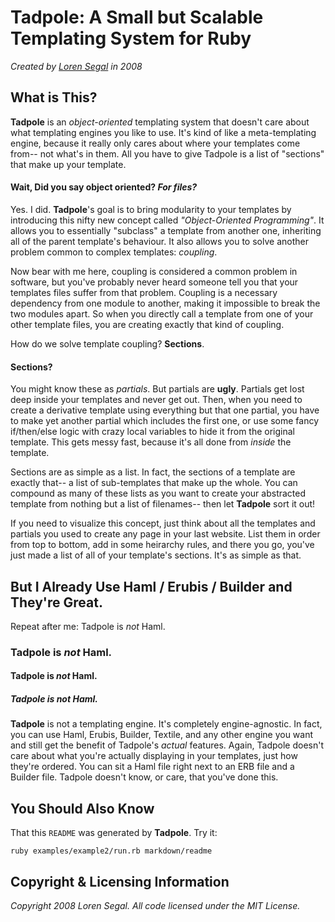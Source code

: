 Tadpole: A Small but Scalable Templating System for Ruby
========================================================

_Created by [Loren Segal](http://www.gnuu.org) in 2008_

## What is This?

**Tadpole** is an _object-oriented_ templating system that doesn't care about
what templating engines you like to use. It's kind of like a meta-templating engine, because it really
only cares about where your templates come from-- not what's in them. All you have to give Tadpole is
a list of "sections" that make up your template.

#### Wait, Did you say object oriented? _For files?_

Yes. I did. **Tadpole**'s goal is to bring modularity to your templates by introducing this nifty new concept
called _"Object-Oriented Programming"_. It allows you to essentially "subclass" a template from another one,
inheriting all of the parent template's behaviour. It also allows you to solve another problem common to
complex templates: _coupling_.

Now bear with me here, coupling is considered a common problem in software, but you've probably never heard
someone tell you that your templates files suffer from that problem. Coupling is a necessary dependency from
one module to another, making it impossible to break the two modules apart. So when you directly call a template
from one of your other template files, you are creating exactly that kind of coupling.

How do we solve template coupling? **Sections**.

#### Sections?

You might know these as _partials_. But partials are **ugly**. Partials get lost deep inside your templates
and never get out. Then, when you need to create a derivative template using everything but that one partial,
you have to make yet another partial which includes the first one, or use some fancy if/then/else logic with
crazy local variables to hide it from the original template. This gets messy fast, because it's all done 
from _inside_ the template.

Sections are as simple as a list. In fact, the sections of a template are exactly that-- a list of sub-templates
that make up the whole. You can compound as many of these lists as you want to create your abstracted template
from nothing but a list of filenames-- then let **Tadpole** sort it out! 

If you need to visualize this concept, just think about all the templates and partials you used to create any
page in your last website. List them in order from top to bottom, add in some heirarchy rules, and there you go, 
you've just made a list of all of your template's sections. It's as simple as that.

## But I Already Use Haml / Erubis / Builder and They're Great.

Repeat after me: Tadpole is _not_ Haml. 

### Tadpole is _not_ Haml.
#### Tadpole is _not_ Haml.
##### Tadpole is _not_ Haml.

**Tadpole** is not a templating engine. It's completely engine-agnostic. In fact, you can use Haml,
Erubis, Builder, Textile, and any other engine you want and still get the benefit of Tadpole's 
_actual_ features. Again, Tadpole doesn't care about what you're actually displaying in your templates,
just how they're ordered. You can sit a Haml file right next to an ERB file and a Builder file. Tadpole
doesn't know, or care, that you've done this.

## You Should Also Know

That this `README` was generated by **Tadpole**. Try it:

    ruby examples/example2/run.rb markdown/readme

## Copyright & Licensing Information

_Copyright 2008 Loren Segal._
_All code licensed under the MIT License._
